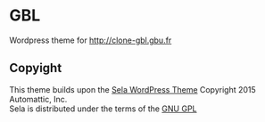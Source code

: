# GBL

Wordpress theme for http://clone-gbl.gbu.fr

## Copyight

This theme builds upon the [Sela WordPress Theme](https://wordpress.com/themes/sela/)
Copyright 2015 Automattic, Inc.  
Sela is distributed under the terms of the [GNU GPL](http://www.gnu.org/licenses/gpl-2.0.html)
